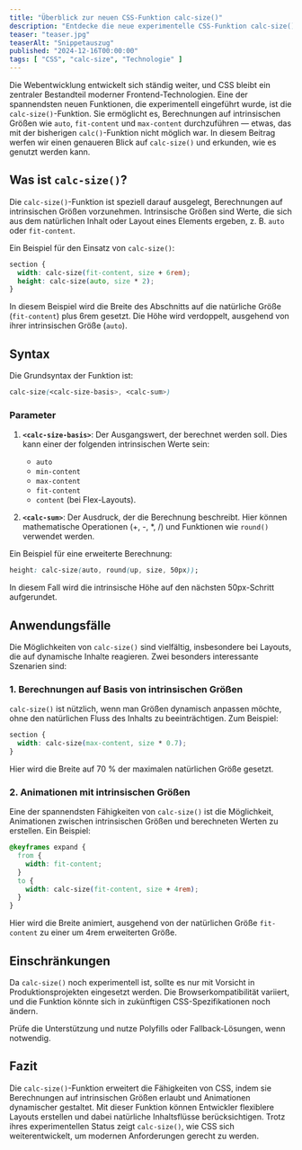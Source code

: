 ```yaml
---
title: "Überblick zur neuen CSS-Funktion calc-size()"
description: "Entdecke die neue experimentelle CSS-Funktion calc-size(), die Berechnungen auf intrinsischen Größen wie auto und fit-content ermöglicht. Erfahre, wie sie flexiblere Layouts und dynamische Animationen unterstützt und welchen Einfluss sie auf moderne Webentwicklung haben könnte."
teaser: "teaser.jpg"
teaserAlt: "Snippetauszug"
published: "2024-12-16T00:00:00"
tags: [ "CSS", "calc-size", "Technologie" ]
---
```


Die Webentwicklung entwickelt sich ständig weiter, und CSS bleibt ein zentraler Bestandteil moderner Frontend-Technologien. Eine der spannendsten neuen Funktionen, die experimentell eingeführt wurde, ist die `calc-size()`-Funktion. Sie ermöglicht es, Berechnungen auf intrinsischen Größen wie `auto`, `fit-content` und `max-content` durchzuführen — etwas, das mit der bisherigen `calc()`-Funktion nicht möglich war. In diesem Beitrag werfen wir einen genaueren Blick auf `calc-size()` und erkunden, wie es genutzt werden kann.

## Was ist `calc-size()`?
Die `calc-size()`-Funktion ist speziell darauf ausgelegt, Berechnungen auf intrinsischen Größen vorzunehmen. Intrinsische Größen sind Werte, die sich aus dem natürlichen Inhalt oder Layout eines Elements ergeben, z. B. `auto` oder `fit-content`.

Ein Beispiel für den Einsatz von `calc-size()`:

```css
section {
  width: calc-size(fit-content, size + 6rem);
  height: calc-size(auto, size * 2);
}
```

In diesem Beispiel wird die Breite des Abschnitts auf die natürliche Größe (`fit-content`) plus 6rem gesetzt. Die Höhe wird verdoppelt, ausgehend von ihrer intrinsischen Größe (`auto`).

## Syntax
Die Grundsyntax der Funktion ist:

```css
calc-size(<calc-size-basis>, <calc-sum>)
```

### Parameter
1. **`<calc-size-basis>`**: Der Ausgangswert, der berechnet werden soll. Dies kann einer der folgenden intrinsischen Werte sein:
    - `auto`
    - `min-content`
    - `max-content`
    - `fit-content`
    - `content` (bei Flex-Layouts).

2. **`<calc-sum>`**: Der Ausdruck, der die Berechnung beschreibt. Hier können mathematische Operationen (+, -, *, /) und Funktionen wie `round()` verwendet werden.

Ein Beispiel für eine erweiterte Berechnung:

```css
height: calc-size(auto, round(up, size, 50px));
```

In diesem Fall wird die intrinsische Höhe auf den nächsten 50px-Schritt aufgerundet.

## Anwendungsfälle
Die Möglichkeiten von `calc-size()` sind vielfältig, insbesondere bei Layouts, die auf dynamische Inhalte reagieren. Zwei besonders interessante Szenarien sind:

### 1. **Berechnungen auf Basis von intrinsischen Größen**
`calc-size()` ist nützlich, wenn man Größen dynamisch anpassen möchte, ohne den natürlichen Fluss des Inhalts zu beeinträchtigen. Zum Beispiel:

```css
section {
  width: calc-size(max-content, size * 0.7);
}
```

Hier wird die Breite auf 70 % der maximalen natürlichen Größe gesetzt.

### 2. **Animationen mit intrinsischen Größen**
Eine der spannendsten Fähigkeiten von `calc-size()` ist die Möglichkeit, Animationen zwischen intrinsischen Größen und berechneten Werten zu erstellen. Ein Beispiel:

```css
@keyframes expand {
  from {
    width: fit-content;
  }
  to {
    width: calc-size(fit-content, size + 4rem);
  }
}
```

Hier wird die Breite animiert, ausgehend von der natürlichen Größe `fit-content` zu einer um 4rem erweiterten Größe.

## Einschränkungen
Da `calc-size()` noch experimentell ist, sollte es nur mit Vorsicht in Produktionsprojekten eingesetzt werden. Die Browserkompatibilität variiert, und die Funktion könnte sich in zukünftigen CSS-Spezifikationen noch ändern.

Prüfe die Unterstützung und nutze Polyfills oder Fallback-Lösungen, wenn notwendig.

## Fazit
Die `calc-size()`-Funktion erweitert die Fähigkeiten von CSS, indem sie Berechnungen auf intrinsischen Größen erlaubt und Animationen dynamischer gestaltet. Mit dieser Funktion können Entwickler flexiblere Layouts erstellen und dabei natürliche Inhaltsflüsse berücksichtigen. Trotz ihres experimentellen Status zeigt `calc-size()`, wie CSS sich weiterentwickelt, um modernen Anforderungen gerecht zu werden.

